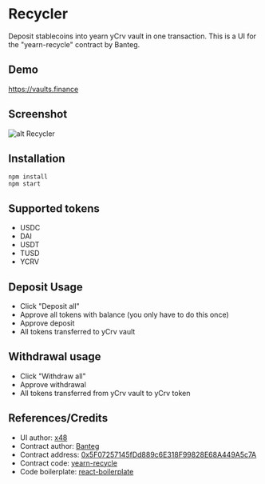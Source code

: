 # Recycler

Deposit stablecoins into yearn yCrv vault in one transaction. This is a UI for the "yearn-recycle" contract by Banteg.

## Demo

https://vaults.finance

## Screenshot

![alt Recycler](https://i.imgur.com/tBNhfZs.png)

## Installation

```
npm install
npm start
```

## Supported tokens

- USDC
- DAI
- USDT
- TUSD
- YCRV

## Deposit Usage

- Click "Deposit all"
- Approve all tokens with balance (you only have to do this once)
- Approve deposit
- All tokens transferred to yCrv vault

## Withdrawal usage

- Click "Withdraw all"
- Approve withdrawal
- All tokens transferred from yCrv vault to yCrv token

## References/Credits

- UI author: [x48](https://twitter.com/x48114)
- Contract author: [Banteg](https://twitter.com/bantg)
- Contract address: [0x5F07257145fDd889c6E318F99828E68A449A5c7A](https://etherscan.io/address/0x5F07257145fDd889c6E318F99828E68A449A5c7A#code)
- Contract code: [yearn-recycle](https://github.com/banteg/yearn-recycle)
- Code boilerplate: [react-boilerplate](https://github.com/react-boilerplate/react-boilerplate)
